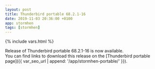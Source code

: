 ```yaml
---
layout: post
title: Thunderbird portable 68.2.1-16
date: 2019-11-03 20:36:00 +0100
app: stormhen
tags: [stormhen]
---
```

{% include vars.html %}

Release of Thunderbird portable 68.2.1-16 is now available.<br />
You can find links to download this release on the [Thunderbird portable page]({{ var_seo_url | append: '/app/stormhen-portable/' }}).
